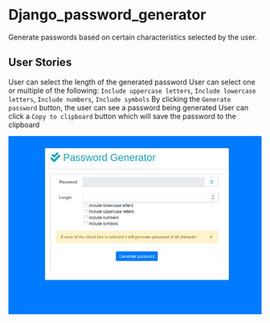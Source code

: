 # Django_password_generator

Generate passwords based on certain characteristics selected by the user.

## User Stories

User can select the length of the generated password
User can select one or multiple of the following: `Include uppercase letters`, `Include lowercase letters`, `Include numbers`, `Include symbols`
By clicking the `Generate password` button, the user can see a password being generated
User can click a `Copy to clipboard` button which will save the password to the clipboard

<img src="Password Generator.png">

